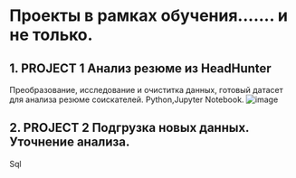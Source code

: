 # Проекты в рамках обучения....... и не только.

## 1. PROJECT 1 Анализ резюме из HeadHunter
Преобразование, исследование и очиститка данных, готовый датасет для анализа резюме соискателей. Python,Jupyter Notebook.
![image](https://user-images.githubusercontent.com/114934891/209056188-e8a9f156-681a-4a33-b33d-8c1f607fa8b1.png)

## 2. PROJECT 2 Подгрузка новых данных. Уточнение анализа.
Sql


